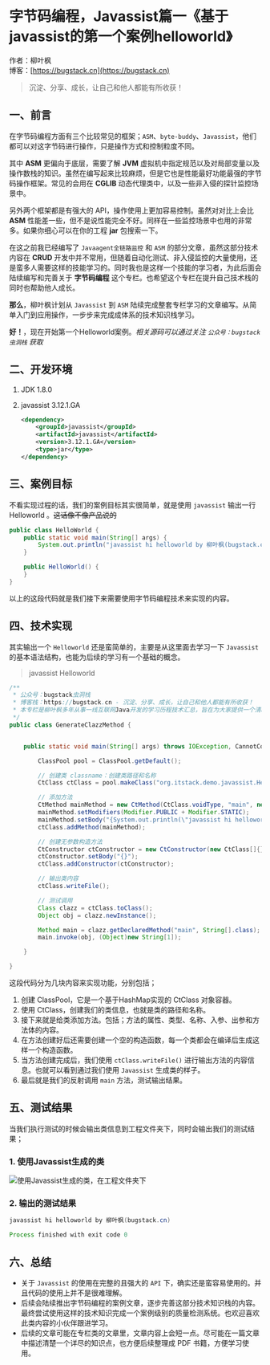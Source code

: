 # 字节码编程，Javassist篇一《基于javassist的第一个案例helloworld》

作者：柳叶枫
<br/>博客：[https://bugstack.cn](https://bugstack.cn)

>沉淀、分享、成长，让自己和他人都能有所收获！

## 一、前言

在字节码编程方面有三个比较常见的框架；`ASM`、`byte-buddy`、`Javassist`，他们都可以对这字节码进行操作，只是操作方式和控制粒度不同。

其中 **ASM** 更偏向于底层，需要了解 **JVM** 虚拟机中指定规范以及对局部变量以及操作数栈的知识。虽然在编写起来比较麻烦，但是它也是性能最好功能最强的字节码操作框架。常见的会用在 **CGLIB** 动态代理类中，以及一些非入侵的探针监控场景中。

另外两个框架都是有强大的 API，操作使用上更加容易控制。虽然对对比上会比 **ASM** 性能差一些，但不是说性能完全不好。同样在一些监控场景中也用的非常多。如果你细心可以在你的工程 **jar** 包搜索一下。

在这之前我已经编写了 `Javaagent全链路监控` 和 `ASM` 的部分文章，虽然这部分技术内容在 **CRUD** 开发中并不常用，但随着自动化测试、非入侵监控的大量使用，还是蛮多人需要这样的技能学习的。同时我也是这样一个技能的学习者，为此后面会陆续编写和完善关于 **字节码编程** 这个专栏。也希望这个专栏在提升自己技术栈的同时也帮助他人成长。

**那么**，柳叶枫计划从 `Javassist` 到 `ASM` 陆续完成整套专栏学习的文章编写。从简单入门到应用操作，一步步来完成成体系的技术知识栈学习。

**好！**，现在开始第一个Helloworld案例。*相关源码可以通过关注 `公众号：bugstack虫洞栈` 获取*

## 二、开发环境

1. JDK 1.8.0
2. javassist 3.12.1.GA

    ```xml
    <dependency>
        <groupId>javassist</groupId>
        <artifactId>javassist</artifactId>
        <version>3.12.1.GA</version>
        <type>jar</type>
    </dependency>
    ```

## 三、案例目标

不看实现过程的话，我们的案例目标其实很简单，就是使用 `javassist` 输出一行 Helloworld 。~~这话像不像产品说的~~

```java
public class HelloWorld {
    public static void main(String[] args) {
        System.out.println("javassist hi helloworld by 柳叶枫(bugstack.cn)");
    }

    public HelloWorld() {
    }
}
```

以上的这段代码就是我们接下来需要使用字节码编程技术来实现的内容。

## 四、技术实现

其实输出一个 `Helloworld` 还是蛮简单的，主要是从这里面去学习一下 `Javassist` 的基本语法结构，也能为后续的学习有一个基础的概念。

>javassist Helloworld

```java
/**
 * 公众号：bugstack虫洞栈
 * 博客栈：https://bugstack.cn - 沉淀、分享、成长，让自己和他人都能有所收获！
 * 本专栏是柳叶枫多年从事一线互联网Java开发的学习历程技术汇总，旨在为大家提供一个清晰详细的学习教程。如果能为您提供帮助，请给予支持(关注、点赞、分享)！
 */
public class GenerateClazzMethod {


    public static void main(String[] args) throws IOException, CannotCompileException, NotFoundException, IllegalAccessException, InstantiationException, NoSuchMethodException, InvocationTargetException {

        ClassPool pool = ClassPool.getDefault();

        // 创建类 classname：创建类路径和名称
        CtClass ctClass = pool.makeClass("org.itstack.demo.javassist.HelloWorld");

        // 添加方法
        CtMethod mainMethod = new CtMethod(CtClass.voidType, "main", new CtClass[]{pool.get(String[].class.getName())}, ctClass);
        mainMethod.setModifiers(Modifier.PUBLIC + Modifier.STATIC);
        mainMethod.setBody("{System.out.println(\"javassist hi helloworld by 柳叶枫(bugstack.cn)\");}");
        ctClass.addMethod(mainMethod);

        // 创建无参数构造方法
        CtConstructor ctConstructor = new CtConstructor(new CtClass[]{}, ctClass);
        ctConstructor.setBody("{}");
        ctClass.addConstructor(ctConstructor);

        // 输出类内容
        ctClass.writeFile();

        // 测试调用
        Class clazz = ctClass.toClass();
        Object obj = clazz.newInstance();

        Method main = clazz.getDeclaredMethod("main", String[].class);
        main.invoke(obj, (Object)new String[1]);

    }

}
```

这段代码分为几块内容来实现功能，分别包括；
1. 创建 ClassPool，它是一个基于HashMap实现的 CtClass 对象容器。
2. 使用 CtClass，创建我们的类信息，也就是类的路径和名称。
3. 接下来就是给类添加方法。包括；方法的属性、类型、名称、入参、出参和方法体的内容。
4. 在方法创建好后还需要创建一个空的构造函数，每一个类都会在编译后生成这样一个构造函数。
5. 当方法创建完成后，我们使用 `ctClass.writeFile()` 进行输出方法的内容信息。也就可以看到通过我们使用 `Javassist` 生成类的样子。
6. 最后就是我们的反射调用 `main` 方法，测试输出结果。

## 五、测试结果

当我们执行测试的时候会输出类信息到工程文件夹下，同时会输出我们的测试结果；

### 1. 使用Javassist生成的类

![使用Javassist生成的类，在工程文件夹下](https://bugstack.cn/assets/images/2020/itstack-demo-bytecode-1-01-1.png)

### 2. 输出的测试结果

```java
javassist hi helloworld by 柳叶枫(bugstack.cn)

Process finished with exit code 0
```



## 六、总结

- 关于 `Javassist` 的使用在完整的且强大的 `API` 下，确实还是蛮容易使用的。并且代码的使用上并不是很难理解。
- 后续会陆续推出字节码编程的案例文章，逐步完善这部分技术知识栈的内容。最终尝试使用这样的技术知识完成一个案例级别的质量检测系统。也欢迎喜欢此类内容的小伙伴跟进学习。
- 后续的文章可能在专栏类的文章里，文章内容上会短一点。尽可能在一篇文章中描述清楚一个详尽的知识点，也方便后续整理成 PDF 书籍，方便学习使用。